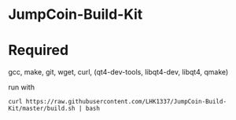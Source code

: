 # JumpCoin-Build-Kit

# Required
gcc,
make,
git,
wget,
curl,
(qt4-dev-tools, libqt4-dev, libqt4, qmake)


run with

```
curl https://raw.githubusercontent.com/LHK1337/JumpCoin-Build-Kit/master/build.sh | bash
```
